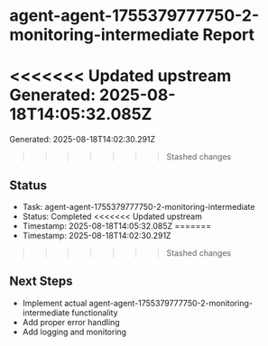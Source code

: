 # agent-agent-1755379777750-2-monitoring-intermediate Report

<<<<<<< Updated upstream
Generated: 2025-08-18T14:05:32.085Z
=======
Generated: 2025-08-18T14:02:30.291Z
>>>>>>> Stashed changes

## Status
- Task: agent-agent-1755379777750-2-monitoring-intermediate
- Status: Completed
<<<<<<< Updated upstream
- Timestamp: 2025-08-18T14:05:32.085Z
=======
- Timestamp: 2025-08-18T14:02:30.291Z
>>>>>>> Stashed changes

## Next Steps
- Implement actual agent-agent-1755379777750-2-monitoring-intermediate functionality
- Add proper error handling
- Add logging and monitoring
